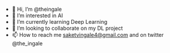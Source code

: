 - 👋 Hi, I’m @theingale
- 👀 I’m interested in AI
- 🌱 I’m currently learning Deep Learning
- 💞️ I’m looking to collaborate on my DL project
- 📫 How to reach me saketvingale4@gmail.com and on twitter @the_ingale

<!---
theingale/theingale is a ✨ special ✨ repository because its `README.md` (this file) appears on your GitHub profile.
You can click the Preview link to take a look at your changes.
--->
